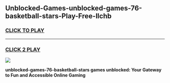 
## Unblocked-Games-unblocked-games-76-basketball-stars-Play-Free-llchb
<h3>
<a href="https://premium76.site?title=unblocked-games-76-basketball-stars&ref=23A">CLICK TO PLAY</a></h3>
<hr>

<h3>
<a href="https://premium76.site?title=unblocked-games-76-basketball-stars&ref=23A">CLICK 2 PLAY</a>
  
</h3>

<a href="https://premium76.site?title=unblocked-games-76-basketball-stars&ref=23A"><img src="https://clearcache.store/games.png"></a>


**unblocked-games-76-basketball-stars games unblocked: Your Gateway to Fun and Accessible Online Gaming**
